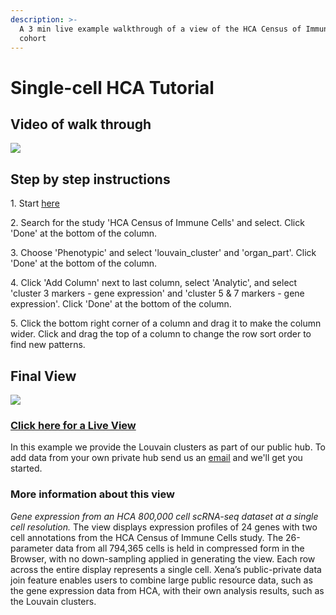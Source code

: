 ```yaml
---
description: >-
  A 3 min live example walkthrough of a view of the HCA Census of Immune Cells
  cohort
---
```


# Single-cell HCA Tutorial

## Video of walk through

![](../.gitbook/assets/hcatutorial-1.gif)

## Step by step instructions

1\. Start [here](https://singlecell.xenabrowser.net/heatmap/)

2\. Search for the study 'HCA Census of Immune Cells' and select. Click 'Done' at the bottom of the column.

3\. Choose 'Phenotypic' and select 'louvain\_cluster' and 'organ\_part'. Click 'Done' at the bottom of the column.

4\. Click 'Add Column' next to last column, select 'Analytic', and select 'cluster 3 markers - gene expression' and 'cluster 5 & 7 markers - gene expression'. Click 'Done' at the bottom of the column.

5\. Click the bottom right corner of a column and drag it to make the column wider. Click and drag the top of a column to change the row sort order to find new patterns.

## Final View

![](../.gitbook/assets/hca-census-of-immune-cells\_public\_private-1.png)

### [Click here for a Live View](https://singlecell.xenabrowser.net/?columns=%5B%7B%22width%22%3A127%2C%22columnLabel%22%3A%22%22%2C%22fieldLabel%22%3A%22louvain\_cluster%22%2C%22host%22%3A%22https%3A%2F%2Fsinglecellnew.xenahubs.net%22%2C%22name%22%3A%22HCA%2FCensus\_of\_Immune\_Cells%2Fcluster.tsv%22%2C%22fields%22%3A%22louvain\_cluster%22%7D%2C%7B%22width%22%3A120%2C%22columnLabel%22%3A%22%22%2C%22fieldLabel%22%3A%22organ\_parts%20\(derived\)%22%2C%22host%22%3A%22https%3A%2F%2Fsinglecellnew.xenahubs.net%22%2C%22name%22%3A%22HCA%2FCensus\_of\_Immune\_Cells%2Fcells.tsv%22%2C%22fields%22%3A%22derived\_organ\_parts\_label%22%7D%2C%7B%22width%22%3A222%2C%22columnLabel%22%3A%22single%20cell%20RNAseq%20gene%20expression%20-%20Optimus%20count%22%2C%22fieldLabel%22%3A%22cluster%203%20markers%22%2C%22host%22%3A%22https%3A%2F%2Fsinglecellnew.xenahubs.net%22%2C%22name%22%3A%22HCA%2FCensus\_of\_Immune\_Cells%2Fexpression.tsv%22%2C%22fields%22%3A%22LYZ%20S100A9%20S100A8%20S100A6%20S100A4%20LGALS1%20SRGN%20TYROBP%20CST3%20CYBA%20FCN1%20FOS%22%7D%2C%7B%22width%22%3A230%2C%22columnLabel%22%3A%22single%20cell%20RNAseq%20gene%20expression%20-%20Optimus%20count%22%2C%22fieldLabel%22%3A%22clusters%205%2F7%20markers%22%2C%22host%22%3A%22https%3A%2F%2Fsinglecellnew.xenahubs.net%22%2C%22name%22%3A%22HCA%2FCensus\_of\_Immune\_Cells%2Fexpression.tsv%22%2C%22fields%22%3A%22CD74%20CD37%20CD79A%20MS4A1%20CD79B%20HLA-DRB1%20TCL1A%20HLA-DQA1%20HLA-DQB1%20CD52%20FAM129C%20BANK1%22%7D%5D\&heatmap=%7B%22showWelcome%22%3Afalse%2C%22mode%22%3A%22heatmap%22%7D)

In this example we provide the Louvain clusters as part of our public hub. To add data from your own private hub send us an [email](mailto:genome-cancer@soe.ucsc.edu) and we'll get you started.

### More information about this view

_Gene expression from an HCA 800,000 cell scRNA-seq dataset at a single cell resolution._ The view displays expression profiles of 24 genes with two cell annotations from the HCA Census of Immune Cells study. The 26-parameter data from all 794,365 cells is held in compressed form in the Browser, with no down-sampling applied in generating the view. Each row across the entire display represents a single cell. Xena’s public-private data join feature enables users to combine large public resource data, such as the gene expression data from HCA, with their own analysis results, such as the Louvain clusters.
